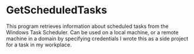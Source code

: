 # GetScheduledTasks
This program retrieves information about scheduled tasks from the Windows Task Scheduler. Can be used on a local machine, or a remote machine in a domain by specifying credentials
I wrote this as a side project for a task in my workplace. 
